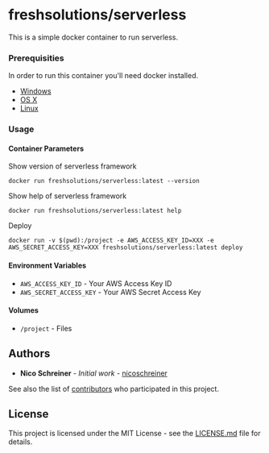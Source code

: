 # freshsolutions/serverless

This is a simple docker container to run serverless.

### Prerequisities

In order to run this container you'll need docker installed.

* [Windows](https://docs.docker.com/windows/started)
* [OS X](https://docs.docker.com/mac/started/)
* [Linux](https://docs.docker.com/linux/started/)

### Usage

#### Container Parameters

Show version of serverless framework

```shell
docker run freshsolutions/serverless:latest --version
```

Show help of serverless framework

```shell
docker run freshsolutions/serverless:latest help
```

Deploy

```shell
docker run -v $(pwd):/project -e AWS_ACCESS_KEY_ID=XXX -e AWS_SECRET_ACCESS_KEY=XXX freshsolutions/serverless:latest deploy
```

#### Environment Variables

* `AWS_ACCESS_KEY_ID` - Your AWS Access Key ID
* `AWS_SECRET_ACCESS_KEY` - Your AWS Secret Access Key

#### Volumes

* `/project` - Files
## Authors

* **Nico Schreiner** - *Initial work* - [nicoschreiner](https://github.com/nicoschreiner)

See also the list of [contributors](https://github.com/your/repository/contributors) who 
participated in this project.

## License

This project is licensed under the MIT License - see the [LICENSE.md](LICENSE.md) file for details.
